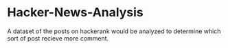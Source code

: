 # Hacker-News-Analysis
A dataset of the posts on hackerank would be analyzed to determine which sort of post recieve more comment.
